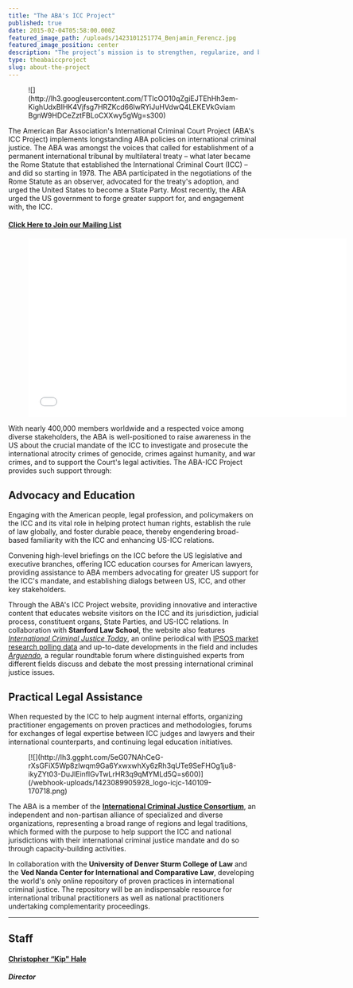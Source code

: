```yaml
---
title: "The ABA's ICC Project"
published: true
date: 2015-02-04T05:58:00.000Z
featured_image_path: /uploads/1423101251774_Benjamin_Ferencz.jpg
featured_image_position: center
description: "The project’s mission is to strengthen, regularize, and broaden U.S. engagement with the ICC."
type: theabaiccproject
slug: about-the-project
---
```


<figure data-type="image" class="wy-figure-left wy-figure-small">![](http://lh3.googleusercontent.com/TTlcOO10qZgiEJTEhHh3em-KighUdxBIHK4Vjfsg7HRZKcd66IwRYiJuHVdwQ4LEKEVkGviamBgnW9HDCeZztFBLoCXXwy5gWg=s300)</figure>

The American Bar Association's International Criminal Court Project (ABA's ICC Project) implements longstanding ABA policies on international criminal justice. The ABA was amongst the voices that called for establishment of a permanent international tribunal by multilateral treaty – what later became the Rome Statute that established the International Criminal Court (ICC) – and did so starting in 1978\. The ABA participated in the negotiations of the Rome Statute as an observer, advocated for the treaty's adoption, and urged the United States to become a State Party. Most recently, the ABA urged the US government to forge greater support for, and engagement with, the ICC.

#### [Click Here to Join our Mailing List](/follow/)

<figure data-type="video" class="wy-figure-full">

<iframe class="embedly-embed" src="//cdn.embedly.com/widgets/media.html?src=http%3A%2F%2Fwww.youtube.com%2Fembed%2FSICq5kqkMC8%3Ffeature%3Doembed%26start%3D1&amp;url=https%3A%2F%2Fwww.youtube.com%2Fwatch%3Fv%3DSICq5kqkMC8&amp;image=http%3A%2F%2Fi.ytimg.com%2Fvi%2FSICq5kqkMC8%2Fhqdefault.jpg&amp;key=31a2d8b5de5447f0b129e81f50af7b5b&amp;type=text%2Fhtml&amp;schema=youtube" width="640" height="360" scrolling="no" frameborder="0" allowfullscreen=""></iframe>

</figure>

With nearly 400,000 members worldwide and a respected voice among diverse stakeholders, the ABA is well-positioned to raise awareness in the US about the crucial mandate of the ICC to investigate and prosecute the international atrocity crimes of genocide, crimes against humanity, and war crimes, and to support the Court's legal activities. The ABA-ICC Project provides such support through:

## Advocacy and Education

Engaging with the American people, legal profession, and policymakers on the ICC and its vital role in helping protect human rights, establish the rule of law globally, and foster durable peace, thereby engendering broad-based familiarity with the ICC and enhancing US-ICC relations.

Convening high-level briefings on the ICC before the US legislative and executive branches, offering ICC education courses for American lawyers, providing assistance to ABA members advocating for greater US support for the ICC's mandate, and establishing dialogs between US, ICC, and other key stakeholders.

Through the ABA's ICC Project website, providing innovative and interactive content that educates website visitors on the ICC and its jurisdiction, judicial process, constituent organs, State Parties, and US-ICC relations. In collaboration with **Stanford Law School**, the website also features [_International Criminal Justice Today_](http://bit.ly/ictj_page), an online periodical with [IPSOS market research polling data](http://bit.ly/ipsos_abicc)[](http://www.international-criminal-justice-today.org/ipsos-polling-data/) and up-to-date developments in the field and includes [_Arguendo_](http://bit.ly/arg146), a regular roundtable forum where distinguished experts from different fields discuss and debate the most pressing international criminal justice issues.

## Practical Legal Assistance

When requested by the ICC to help augment internal efforts, organizing practitioner engagements on proven practices and methodologies, forums for exchanges of legal expertise between ICC judges and lawyers and their international counterparts, and continuing legal education initiatives.

<figure data-type="image" class="wy-figure-medium wy-figure-left">[![](http://lh3.ggpht.com/5eG07NAhCeG-rXsGFiX5Wp8zlwqm9Ga6YxwxwhXy6zRh3qUTe9SeFHOg1ju8-ikyZYt03-DuJlEinflGvTwLrHR3q9qMYMLd5Q=s600)](/webhook-uploads/1423089905928_logo-icjc-140109-170718.png)</figure>

The ABA is a member of the [**International Criminal Justice Consortium**](http://icj-consortium.org/), an independent and non-partisan alliance of specialized and diverse organizations, representing a broad range of regions and legal traditions, which formed with the purpose to help support the ICC and national jurisdictions with their international criminal justice mandate and do so through capacity-building activities.

In collaboration with the **University of Denver Sturm College of Law** and the **Ved Nanda Center for International and Comparative Law**, developing the world's only online repository of proven practices in international criminal justice. The repository will be an indispensable resource for international tribunal practitioners as well as national practitioners undertaking complementarity proceedings.

* * *

## Staff

#### [Christopher “Kip" Hale](/staff/kip-hale/)

##### Director
